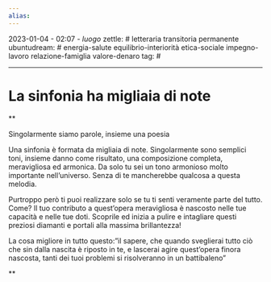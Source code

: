 ```yaml
---
alias: 
---
```

2023-01-04 - 02:07 - *luogo*
zettle: # letteraria transitoria permanente
ubuntudream: # energia-salute equilibrio-interiorità etica-sociale impegno-lavoro relazione-famiglia valore-denaro 
tag: #

---
# La sinfonia ha migliaia di note

**

Singolarmente siamo parole, insieme una poesia

Una sinfonia è formata da migliaia di note. Singolarmente sono semplici toni, insieme danno come risultato, una composizione completa, meravigliosa ed armonica. Da solo tu sei un tono armonioso molto importante nell’universo. Senza di te mancherebbe qualcosa a questa melodia.

Purtroppo però ti puoi realizzare solo se tu ti senti veramente parte del tutto. Come? Il tuo contributo a quest’opera meravigliosa è nascosto nelle tue capacità e nelle tue doti. Scoprile ed inizia a pulire e intagliare questi preziosi diamanti e portali alla massima brillantezza!

La cosa migliore in tutto questo:”il sapere, che quando sveglierai tutto ciò che sin dalla nascita è riposto in te, e lascerai agire quest’opera finora nascosta, tanti dei tuoi problemi si risolveranno in un battibaleno”

**